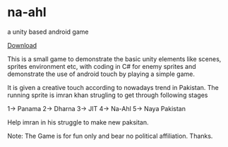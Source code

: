 # na-ahl
a unity based android game

[Download](https://github.com/WaqasJaved1/na-ahl/raw/master/na-ahl.apk)

This is a small game to demonstrate the basic unity elements like scenes, sprites environment etc, with coding in C# for enemy sprites and demonstrate the use of android touch by playing a simple game.

It is given a creative touch according to nowadays trend in Pakistan. The running sprite is imran khan strugling to get through following stages

1-> Panama
2-> Dharna
3-> JIT
4-> Na-Ahl
5-> Naya Pakistan

Help imran in his struggle to make new paksitan.

Note: The Game is for fun only and bear no political affiliation. Thanks.

